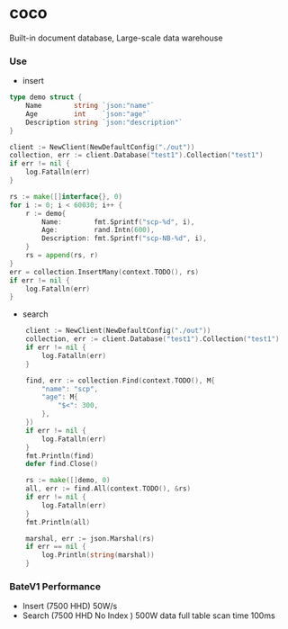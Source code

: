 # coco
Built-in document database, Large-scale data warehouse

### Use 
- insert
```go
type demo struct {
    Name        string `json:"name"`
	Age         int    `json:"age"`
	Description string `json:"description"`
}

client := NewClient(NewDefaultConfig("./out"))
collection, err := client.Database("test1").Collection("test1")
if err != nil {
    log.Fatalln(err)
}

rs := make([]interface{}, 0)
for i := 0; i < 60030; i++ {
    r := demo{
        Name:        fmt.Sprintf("scp-%d", i),
        Age:         rand.Intn(600),
        Description: fmt.Sprintf("scp-NB-%d", i),
    }
    rs = append(rs, r)
}
err = collection.InsertMany(context.TODO(), rs)
if err != nil {
    log.Fatalln(err)
}
```
- search
```go
    client := NewClient(NewDefaultConfig("./out"))
	collection, err := client.Database("test1").Collection("test1")
	if err != nil {
		log.Fatalln(err)
	}

	find, err := collection.Find(context.TODO(), M{
        "name": "scp",        
		"age": M{
			"$<": 300,
		},
	})
	if err != nil {
		log.Fatalln(err)
	}
	fmt.Println(find)
	defer find.Close()

	rs := make([]demo, 0)
	all, err := find.All(context.TODO(), &rs)
	if err != nil {
		log.Fatalln(err)
	}
	fmt.Println(all)

	marshal, err := json.Marshal(rs)
	if err == nil {
		log.Println(string(marshal))
	}
```

### BateV1 Performance
- Insert (7500 HHD)   50W/s
- Search (7500 HHD No Index )   500W data full table scan time 100ms